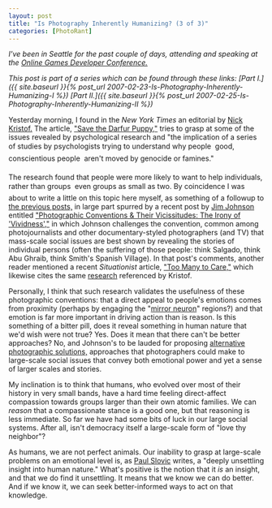 ```yaml
---
layout: post
title: "Is Photography Inherently Humanizing? (3 of 3)"
categories: [PhotoRant]
---
```

<i>I've been in Seattle for the past couple of days, attending and speaking at the <a href="https://www.gamedeveloper.com/pc/ogdc-announces-call-for-submissions">Online Games Developer Conference.</a></i>

<i>This post is part of a series which can be found  through these links:
 [Part I.]({{ site.baseurl }}{% post_url 2007-02-23-Is-Photography-Inherently-Humanizing-I %})
 [Part II.]({{ site.baseurl }}{% post_url 2007-02-25-Is-Photography-Inherently-Humanizing-II %})</i>

Yesterday morning, I found in the <cite>New York Times</cite> an editorial by <a href="http://select.nytimes.com/2007/05/10/opinion/10kristof.html?hp=&pagewanted=print">Nick Kristof.</a> The article, <a href="http://coalitionfordarfur.blogspot.com/">"Save the Darfur Puppy,"</a> tries to grasp at some of the issues revealed by psychological research and "the implication of a series of studies by psychologists trying to understand why people &#151; good, conscientious people &#151; aren't moved by genocide or famines."


<!--more-->
The research found that people were more likely to want to help individuals, rather than groups &#151; even groups as small as two. By coincidence I was about to write a little on this topic here myself, as something of a followup to <a href="{{ site.baseurl }}{% post_url 2007-02-25-Is-Photography-Inherently-Humanizing-II %}">the previous posts,</a> in large part spurred by a recent post by <a href="http://politicstheoryphotography.blogspot.com/">Jim Johnson</a> entitled  <a href="http://politicstheoryphotography.blogspot.com/2007/04/documentary-conventions-their.html"> "Photographic Conventions & Their Vicissitudes: The Irony of 'Vividness',"</a> in which Johnson challenges the convention, common among photojournalists and other documentary-styled photographers (and TV) that mass-scale social issues are best shown by revealing the stories of individual persons (often the suffering of those people: think Salgado, think Abu Ghraib, think Smith's Spanish Village). In that post's comments, another reader mentioned a recent <i>Situationist</i> article, <a href="http://thesituationist.wordpress.com/2007/04/11/too-many-to-care/">"Too Many to Care,"</a> which likewise cites the same <a href="http://www.decisionresearch.org/pdf/If_I_Look_At_The_Mass.pdf">research</a> referenced by Kristof.

Personally, I think that such research validates the usefulness of these photographic conventions: that a direct appeal to people's emotions comes from proximity (perhaps by engaging the "<a href="http://en.wikipedia.org/wiki/Mirror_cells">mirror neuron</a>" regions?) and that emotion is far more important in driving action than is reason. Is this something of a bitter pill, does it reveal something in human nature that we'd wish were not true? Yes. Does it mean that there can't be better approaches? No, and Johnson's to be lauded for proposing <a href="http://politicstheoryphotography.blogspot.com/2007/04/more-thoughts-on-photographic.html">alternative photographic solutions,</a> approaches that photographers could make to large-scale social issues that convey both emotional power  and yet a sense of larger scales and stories.

My inclination is to think that humans, who evolved over most of their history in very small bands, have a hard time feeling direct-affect compassion towards groups larger than their own atomic families. We can <i>reason</i> that a compassionate stance is a good one, but that reasoning is less immediate. So far we have had some bits of luck in our large social systems. After all, isn't democracy itself a large-scale form of "love thy neighbor"?

As humans, we are not perfect animals. Our inability to grasp at large-scale problems on an emotional level is, as <a href="http://www.decisionresearch.org/About/People/slovic.html">Paul Slovic</a> writes, a "deeply unsettling insight into human nature." What's positive is the notion that it <i>is</i> an insight, and that we do find it unsettling.  It means that we know we can do better. And if we know it, we can seek better-informed ways to act on that knowledge.

